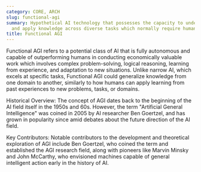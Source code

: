 ```yaml
---
category: CORE, ARCH
slug: functional-agi
summary: Hypothetical AI technology that possesses the capacity to understand, learn,
  and apply knowledge across diverse tasks which normally require human intelligence.
title: Functional AGI
---
```


Functional AGI refers to a potential class of AI that is fully autonomous and capable of outperforming humans in conducting economically valuable work which involves complex problem-solving, logical reasoning, learning from experience, and adaptation to new situations. Unlike narrow AI, which excels at specific tasks, Functional AGI could generalize knowledge from one domain to another, similarly to how humans can apply learning from past experiences to new problems, tasks, or domains.

Historical Overview: The concept of AGI dates back to the beginning of the AI field itself in the 1950s and 60s. However, the term "Artificial General Intelligence" was coined in 2005 by AI researcher Ben Goertzel, and has grown in popularity since amid debates about the future direction of the AI field.

Key Contributors: Notable contributors to the development and theoretical exploration of AGI include Ben Goertzel, who coined the term and established the AGI research field, along with pioneers like Marvin Minsky and John McCarthy, who envisioned machines capable of general intelligent action early in the history of AI.